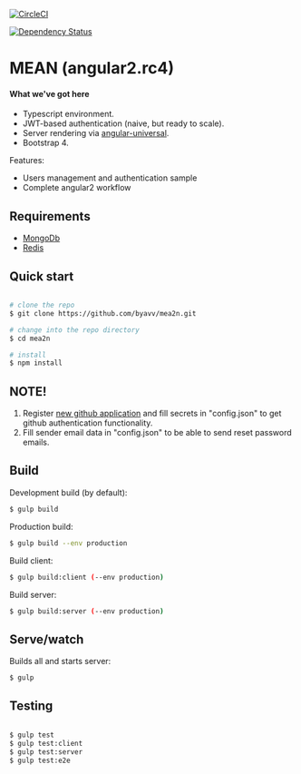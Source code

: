 
[![CircleCI][circle-image]][circle-url]

[![Dependency Status][david-image]][david-url]


# MEAN (angular2.rc4)

#### What we've got here

* Typescript environment.
* JWT-based authentication (naive, but ready to scale).
* Server rendering via [angular-universal](https://github.com/angular/universal).
* Bootstrap 4.

 Features:
* Users management and authentication sample
* Complete angular2 workflow

## Requirements
* [MongoDb](https://www.mongodb.org/)
* [Redis](http://redis.io/)

## Quick start

```bash

# clone the repo
$ git clone https://github.com/byavv/mea2n.git 

# change into the repo directory
$ cd mea2n

# install 
$ npm install

```
## NOTE!

1. Register [new github application](https://github.com/settings/applications/new) and fill secrets in 
"config.json" to get github authentication functionality.
2. Fill sender email data in "config.json" to be able to send reset password emails.

## Build
Development build (by default):
```sh
$ gulp build
```
Production build:
```sh
$ gulp build --env production                   
```
Build client:
```sh
$ gulp build:client (--env production)
```
Build server:
```sh
$ gulp build:server (--env production)
```
## Serve/watch
Builds all and starts server:
```sh
$ gulp
```
## Testing
```bash

$ gulp test
$ gulp test:client
$ gulp test:server    
$ gulp test:e2e

 ```
       

[david-image]: https://david-dm.org/byavv/mea2n.svg
[david-url]: https://david-dm.org/byavv/mea2n
[circle-image]: https://circleci.com/gh/byavv/mea2n.svg?style=svg
[circle-url]: https://circleci.com/gh/byavv/mea2n